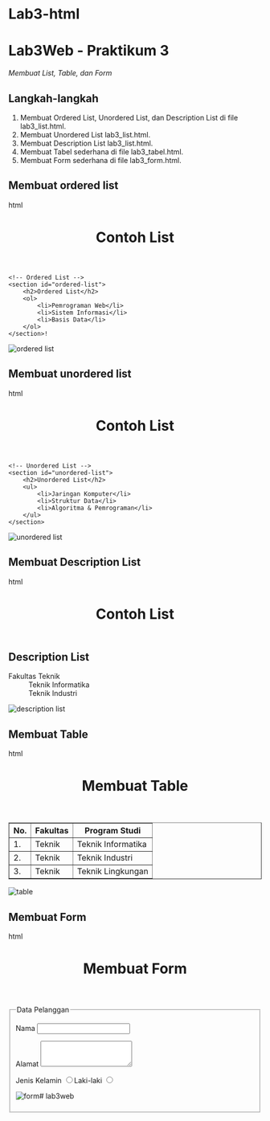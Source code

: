 # Lab3-html
# Lab3Web - Praktikum 3
*Membuat List, Table, dan Form*

## Langkah-langkah
1. Membuat Ordered List, Unordered List, dan Description List di file  lab3_list.html.
2. Membuat Unordered List  lab3_list.html.
3. Membuat Description List lab3_list.html.
4. Membuat Tabel sederhana di file lab3_tabel.html.
5. Membuat Form sederhana di file lab3_form.html.

## Membuat ordered list
  
html
<!DOCTYPE html>
<html lang="en">
<head>
    <meta charset="UTF-8">
    <meta name="viewport" content="width=device-width, initial-scale=1.0">
    <title>List Example</title>
</head>
<body>
    <header>
        <h1>Contoh List</h1>
    </header>

    <!-- Ordered List -->
    <section id="ordered-list">
        <h2>Ordered List</h2>
        <ol>
            <li>Pemrograman Web</li>
            <li>Sistem Informasi</li>
            <li>Basis Data</li>
        </ol>
    </section>!


![ordered list](https://github.com/user-attachments/assets/0d08dd42-e681-4b50-a3e5-a100203a5876)

## Membuat unordered list
html
<!DOCTYPE html>
<html lang="en">
<head>
    <meta charset="UTF-8">
    <meta name="viewport" content="width=device-width, initial-scale=1.0">
    <title>List Example</title>
</head>
<body>
    <header>
        <h1>Contoh List</h1>
    </header>

    <!-- Unordered List -->
    <section id="unordered-list">
        <h2>Unordered List</h2>
        <ul>
            <li>Jaringan Komputer</li>
            <li>Struktur Data</li>
            <li>Algoritma & Pemrograman</li>
        </ul>
    </section>

![unordered list](https://github.com/user-attachments/assets/8286654c-9f4d-477d-bdfd-038d5fcc5ae3)
## Membuat Description List

html
<!DOCTYPE html>
<html lang="en">
<head>
    <meta charset="UTF-8">
    <meta name="viewport" content="width=device-width, initial-scale=1.0">
    <title>List Example</title>
</head>
<body>
    <header>
        <h1>Contoh List</h1>
    </header>
    <!-- Description List -->
    <section id="description-list">
        <h2>Description List</h2>
        <dl>
            <dt>Fakultas Teknik</dt>
            <dd>Teknik Informatika</dd>
            <dd>Teknik Industri</dd>
        </dl>
    </section>
</body>
</html>

![description list](https://github.com/user-attachments/assets/e72aaaed-6a3e-4185-80d2-a0a029fe1365)
## Membuat Table
html
<!DOCTYPE html>
<html lang="en">
<head>
   <meta charset="UTF-8">
   <meta name="viewport" content="width=device-width, initial-scale=1.0">
   <title>HTML Lanjutan</title>
</head>
<body>
   <header>
       <h1>Membuat Table</h1>
   </header>
</body>
</html>
<table border="1" cellpadding="4" cellspacing="0">
   <thead>
       <tr>
          <th>No.</th>
          <th>Fakultas</th>
          <th>Program Studi</th>
      </tr>
  </thead>
  <tbody>
      <tr>
         <td>1.</td>
         <td>Teknik</td>
         <td>Teknik Informatika</td>
     </tr>
     <tr>
         <td>2.</td>
         <td>Teknik</td>
         <td>Teknik Industri</td>
    </tr>
    <tr>
         <td>3.</td>
         <td>Teknik</td>
         <td>Teknik Lingkungan</td>
    </tr>
</tbody>
</table>


![table](https://github.com/user-attachments/assets/a01f1373-141e-4c22-af31-762d4d85ab68)

## Membuat Form
html
<!DOCTYPE html>
<html lang="en">
<head>
    <meta charset="UTF-8">
    <meta name="viewport" content="width=device-width, initial-scale=1.0">
    <title>HTML Lanjutan</title>
</head>
<body>
  <header>
    <h1>Membuat Form</h1>
  </header>
</body>
</html>
<form action="proses.php" method="post">
  <fieldset>
    <legend>Data Pelanggan</legend>
    <p>
      <label for="nama">Nama</label>
      <input type="text" id="nama" name="nama">
    </p>
    <p>
      <label for="alamat">Alamat</label>
      <textarea id="alamat" name="alamat" cols="20" rows="3"></textarea>
    </p>
    <p>
      <label>Jenis Kelamin</label>
      <input id="jk_l" type="radio" name="kelamin" value="L" /><label
for="jk_l">Laki-laki</label>
      <input id="jk_p" type="radio" name="kelamin" value="P" /><label
    </p>

![form](https://github.com/user-attachments/assets/3e7f4565-a764-42d6-aa8a-56f23d602421)# lab3web
